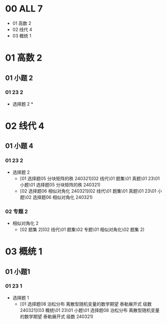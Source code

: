 # 00 ALL 7

* 01 高数 2
* 02 线代 4
* 03 概统 1



# 01 高数 2



## 01 小题 2



### 01 23 2

* 选择题  2
  *  



# 02 线代 4



## 01 小题 4



### 01 23 2

* 选择题  2
  *   [01 选择题05 分块矩阵的秩 240321](02 线代\01 题集\01 真题\01 23\01 小题\01 选择题05 分块矩阵的秩 240321) 
  *   [02 选择题06 相似对角化  240321](02 线代\01 题集\01 真题\01 23\01 小题\02 选择题06 相似对角化  240321) 

### 02 专题 2

* 相似对角化 2
  *  [02 题集 2](02 线代\01 题集\02 专题\01 相似对角化\02 题集 2) 



# 03 概统 1



## 01 小题1



### 01 23 1

* 选择题 1
  *  [01 选择题08 泊松分布 离散型随机变量的数学期望  泰勒展开式 级数 240321](03 概统\01 23\01 小题\01 选择题08 泊松分布 离散型随机变量的数学期望  泰勒展开式 级数 240321) 